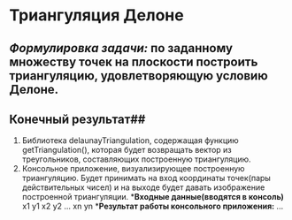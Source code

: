 # Триангуляция Делоне
***Формулировка задачи:*** по заданному множеству точек на плоскости построить триангуляцию, удовлетворяющую условию Делоне.
---
## Конечный результат##
1. Библиотека delaunayTriangulation, содержащая функцию getTriangulation(), которая будет возвращать
вектор из треугольников, составляющих построенную триангуляцию.
2. Консольное приложение, визуализирующее построенную триангуляцию. Будет принимать на вход координаты
точек(пары действительных чисел) и на выходе будет давать изображение построенной триангуляции.
*__Входные данные(вводятся в консоль)__
x1 y1
x2 y2
...
xn yn
*__Результат работы консольного приложения:__
...
